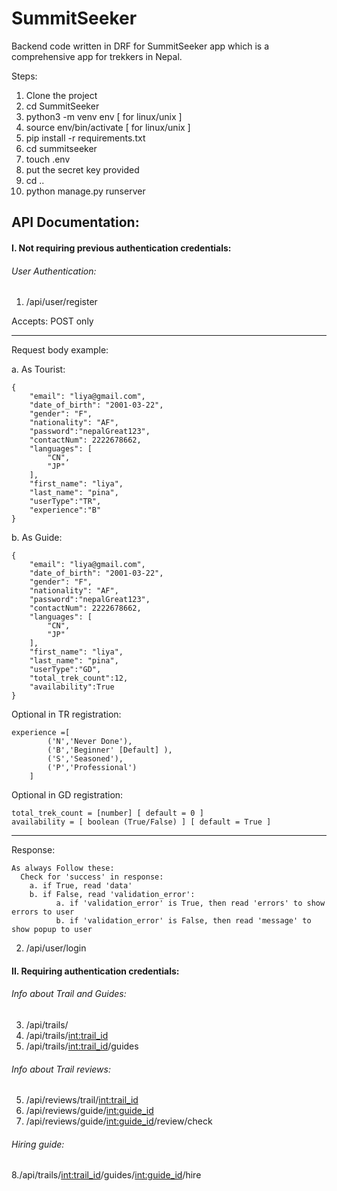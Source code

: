 # SummitSeeker
Backend code written in DRF for SummitSeeker app which is a comprehensive app for trekkers in Nepal.

Steps:
1. Clone the project
2. cd SummitSeeker
3. python3 -m venv env [ for linux/unix ]
4. source env/bin/activate [ for linux/unix ]
5. pip install -r requirements.txt
6. cd summitseeker
7. touch .env
8. put the secret key provided
9. cd ..
10. python manage.py runserver


## API Documentation:
#### I.  Not requiring previous authentication credentials:

###### User Authentication:

1. /api/user/register

Accepts: POST only

---

Request body example:

a. As Tourist:
```
{
    "email": "liya@gmail.com",
    "date_of_birth": "2001-03-22",
    "gender": "F",
    "nationality": "AF",
    "password":"nepalGreat123",
    "contactNum": 2222678662,
    "languages": [
        "CN",
        "JP"
    ],
    "first_name": "liya",
    "last_name": "pina",
    "userType":"TR",
    "experience":"B"
}
```

b. As Guide:
```
{
    "email": "liya@gmail.com",
    "date_of_birth": "2001-03-22",
    "gender": "F",
    "nationality": "AF",
    "password":"nepalGreat123",
    "contactNum": 2222678662,
    "languages": [
        "CN",
        "JP"
    ],
    "first_name": "liya",
    "last_name": "pina",
    "userType":"GD",
    "total_trek_count":12,
    "availability":True
}
```

Optional in TR registration:

```
experience =[
        ('N','Never Done'),
        ('B','Beginner' [Default] ),
        ('S','Seasoned'),
        ('P','Professional')
    ]
```

Optional in GD registration:

```
total_trek_count = [number] [ default = 0 ]
availability = [ boolean (True/False) ] [ default = True ]
```


---

Response:

```
As always Follow these:
  Check for 'success' in response:
    a. if True, read 'data'
    b. if False, read 'validation_error':
          a. if 'validation_error' is True, then read 'errors' to show errors to user
          b. if 'validation_error' is False, then read 'message' to show popup to user

```


2. /api/user/login

#### II. Requiring authentication credentials:

###### Info about Trail and Guides:

3. /api/trails/
4. /api/trails/<int:trail_id>
5. /api/trails/<int:trail_id>/guides

###### Info about Trail reviews:

5. /api/reviews/trail/<int:trail_id>
6. /api/reviews/guide/<int:guide_id>
7. /api/reviews/guide/<int:guide_id>/review/check

###### Hiring guide:

8./api/trails/<int:trail_id>/guides/<int:guide_id>/hire
